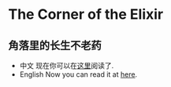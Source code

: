 # The Corner of the Elixir
## 角落里的长生不老药

+ 中文 
  现在你可以在[这里](https://keepzen.github.io/the-corner-of-elixir/cn/index_cn.html)阅读了.
+ English
  Now you can read it at [here](https://keepzen.github.io/the-corner-of-elixir/en/index_en.html).